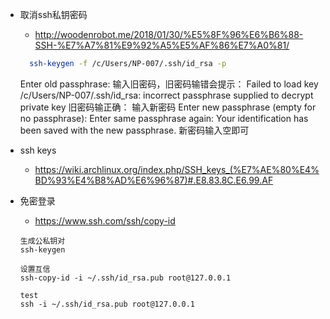 * 取消ssh私钥密码
    * http://woodenrobot.me/2018/01/30/%E5%8F%96%E6%B6%88-SSH-%E7%A7%81%E9%92%A5%E5%AF%86%E7%A0%81/
    ```bash
      ssh-keygen -f /c/Users/NP-007/.ssh/id_rsa -p

    ```
    Enter old passphrase:
    输入旧密码，旧密码输错会提示：
    Failed to load key /c/Users/NP-007/.ssh/id_rsa: incorrect passphrase supplied to decrypt private key
    旧密码输正确：
    输入新密码
    Enter new passphrase (empty for no passphrase):
    Enter same passphrase again:
    Your identification has been saved with the new passphrase.
    新密码输入空即可

* ssh keys
    * https://wiki.archlinux.org/index.php/SSH_keys_(%E7%AE%80%E4%BD%93%E4%B8%AD%E6%96%87)#.E8.83.8C.E6.99.AF
    
* 免密登录
    * https://www.ssh.com/ssh/copy-id
    
    ```
    生成公私钥对
    ssh-keygen
    
    设置互信
    ssh-copy-id -i ~/.ssh/id_rsa.pub root@127.0.0.1
    
    test
    ssh -i ~/.ssh/id_rsa.pub root@127.0.0.1
    
    ```